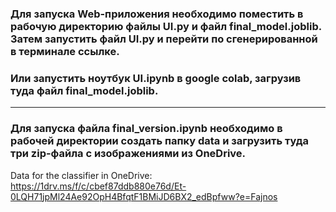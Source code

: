 ### Для запуска Web-приложения необходимо поместить в рабочую директорию файлы UI.py и файл final_model.joblib. Затем запустить файл UI.py и перейти по сгенерированной в терминале ссылке. 
### Или запустить ноутбук UI.ipynb в google colab, загрузив туда файл final_model.joblib. 
---
### Для запуска файла final_version.ipynb необходимо в рабочей директории создать папку data и загрузить туда три zip-файла с изображениями из OneDrive.
Data for the classifier in OneDrive: https://1drv.ms/f/c/cbef87ddb880e76d/Et-0LQH71jpMl24Ae92OpH4BfqtF1BMiJD6BX2_edBpfww?e=Fajnos
